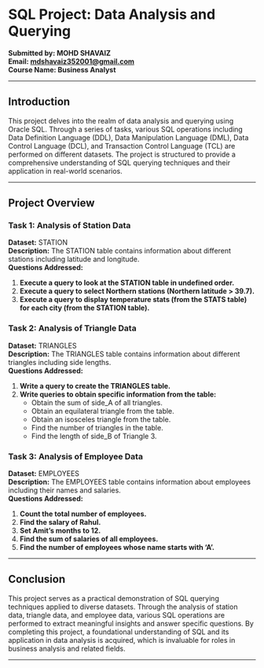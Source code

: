 # SQL Project: Data Analysis and Querying

**Submitted by: MOHD SHAVAIZ**  
**Email: mdshavaiz352001@gmail.com**  
**Course Name: Business Analyst**

---

## Introduction

This project delves into the realm of data analysis and querying using Oracle SQL. Through a series of tasks, various SQL operations including Data Definition Language (DDL), Data Manipulation Language (DML), Data Control Language (DCL), and Transaction Control Language (TCL) are performed on different datasets. The project is structured to provide a comprehensive understanding of SQL querying techniques and their application in real-world scenarios.

---

## Project Overview

### Task 1: Analysis of Station Data
**Dataset:** STATION  
**Description:** The STATION table contains information about different stations including latitude and longitude.  
**Questions Addressed:**
1. **Execute a query to look at the STATION table in undefined order.**
2. **Execute a query to select Northern stations (Northern latitude > 39.7).**
3. **Execute a query to display temperature stats (from the STATS table) for each city (from the STATION table).**

### Task 2: Analysis of Triangle Data
**Dataset:** TRIANGLES  
**Description:** The TRIANGLES table contains information about different triangles including side lengths.  
**Questions Addressed:**
1. **Write a query to create the TRIANGLES table.**
2. **Write queries to obtain specific information from the table:**
   - Obtain the sum of side_A of all triangles.
   - Obtain an equilateral triangle from the table.
   - Obtain an isosceles triangle from the table.
   - Find the number of triangles in the table.
   - Find the length of side_B of Triangle 3.

### Task 3: Analysis of Employee Data
**Dataset:** EMPLOYEES  
**Description:** The EMPLOYEES table contains information about employees including their names and salaries.  
**Questions Addressed:**
1. **Count the total number of employees.**
2. **Find the salary of Rahul.**
3. **Set Amit’s months to 12.**
4. **Find the sum of salaries of all employees.**
5. **Find the number of employees whose name starts with ‘A’.**

---

## Conclusion

This project serves as a practical demonstration of SQL querying techniques applied to diverse datasets. Through the analysis of station data, triangle data, and employee data, various SQL operations are performed to extract meaningful insights and answer specific questions. By completing this project, a foundational understanding of SQL and its application in data analysis is acquired, which is invaluable for roles in business analysis and related fields.

---

